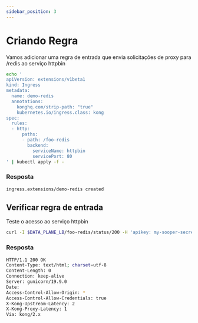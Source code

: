 ```yaml
---
sidebar_position: 3
---
```


# Criando Regra
Vamos adicionar uma regra de entrada que envia solicitações de proxy para /redis ao serviço httpbin

```bash
echo '
apiVersion: extensions/v1beta1
kind: Ingress
metadata:
  name: demo-redis
  annotations:
    konghq.com/strip-path: "true"
    kubernetes.io/ingress.class: kong
spec:
  rules:
  - http:
      paths:
      - path: /foo-redis
        backend:
          serviceName: httpbin
          servicePort: 80
' | kubectl apply -f -
```

### Resposta
```bash
ingress.extensions/demo-redis created
```
## Verificar regra de entrada
Teste o acesso ao serviço httpbin

```bash
curl -I $DATA_PLANE_LB/foo-redis/status/200 -H 'apikey: my-sooper-secret-key'
```

### Resposta
```bash
HTTP/1.1 200 OK
Content-Type: text/html; charset=utf-8
Content-Length: 0
Connection: keep-alive
Server: gunicorn/19.9.0
Date: 
Access-Control-Allow-Origin: *
Access-Control-Allow-Credentials: true
X-Kong-Upstream-Latency: 2
X-Kong-Proxy-Latency: 1
Via: kong/2.x
```